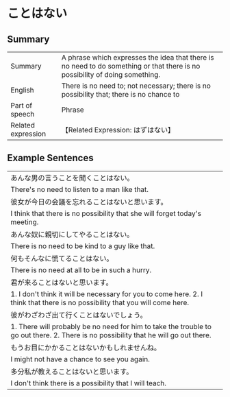 # ことはない

## Summary

<table><tr>   <td>Summary</td>   <td>A phrase which expresses the idea that there is no need to do something or that there is no possibility of doing something.</td></tr><tr>   <td>English</td>   <td>There is no need to; not necessary; there is no possibility that; there is no chance to</td></tr><tr>   <td>Part of speech</td>   <td>Phrase</td></tr><tr>   <td>Related expression</td>   <td>【Related Expression: はずはない】</td></tr></table>

## Example Sentences

<table><tr><td>あんな男の言うことを聞くことはない。</td></tr><tr><td>There's no need to listen to a man like that.</td></tr><tr><td>彼女が今日の会議を忘れることはないと思います。</td></tr><tr><td>I think that there is no possibility that she will forget today's meeting.</td></tr><tr><td>あんな奴に親切にしてやることはない。</td></tr><tr><td>There is no need to be kind to a guy like that.</td></tr><tr><td>何もそんなに慌てることはない。</td></tr><tr><td>There is no need at all to be in such a hurry.</td></tr><tr><td>君が来ることはないと思います。</td></tr><tr><td>1. I don't think it will be necessary for you to come here. 2. I think that there is no possibility that you will come here.</td></tr><tr><td>彼がわざわざ出て行くことはないでしょう。</td></tr><tr><td>1. There will probably be no need for him to take the trouble to go out there.    2. There is no possibility that he will go out there.</td></tr><tr><td>もうお目にかかることはないかもしれませんね。</td></tr><tr><td>I might not have a chance to see you again.</td></tr><tr><td>多分私が教えることはないと思います。</td></tr><tr><td>I don't think there is a possibility that I will teach.</td></tr></table>

